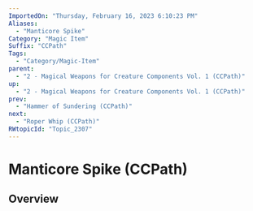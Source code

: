 ```yaml
---
ImportedOn: "Thursday, February 16, 2023 6:10:23 PM"
Aliases:
  - "Manticore Spike"
Category: "Magic Item"
Suffix: "CCPath"
Tags:
  - "Category/Magic-Item"
parent:
  - "2 - Magical Weapons for Creature Components Vol. 1 (CCPath)"
up:
  - "2 - Magical Weapons for Creature Components Vol. 1 (CCPath)"
prev:
  - "Hammer of Sundering (CCPath)"
next:
  - "Roper Whip (CCPath)"
RWtopicId: "Topic_2307"
---
```

# Manticore Spike (CCPath)
## Overview
